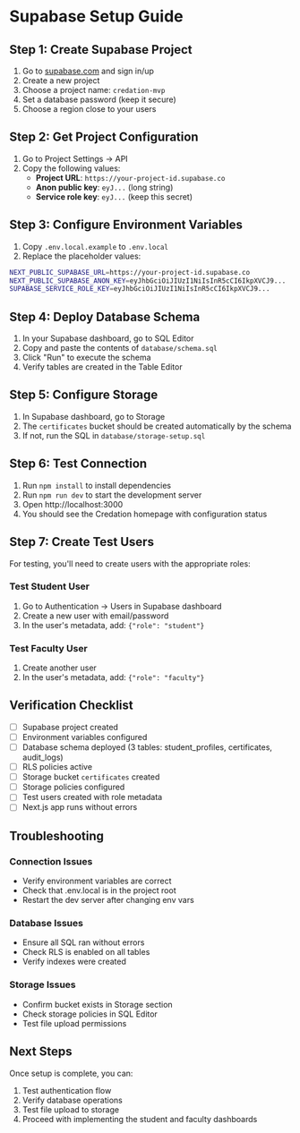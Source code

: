 # Supabase Setup Guide

## Step 1: Create Supabase Project

1. Go to [supabase.com](https://supabase.com) and sign in/up
2. Create a new project
3. Choose a project name: `credation-mvp`
4. Set a database password (keep it secure)
5. Choose a region close to your users

## Step 2: Get Project Configuration

1. Go to Project Settings → API
2. Copy the following values:
   - **Project URL**: `https://your-project-id.supabase.co`
   - **Anon public key**: `eyJ...` (long string)
   - **Service role key**: `eyJ...` (keep this secret)

## Step 3: Configure Environment Variables

1. Copy `.env.local.example` to `.env.local`
2. Replace the placeholder values:

```bash
NEXT_PUBLIC_SUPABASE_URL=https://your-project-id.supabase.co
NEXT_PUBLIC_SUPABASE_ANON_KEY=eyJhbGciOiJIUzI1NiIsInR5cCI6IkpXVCJ9...
SUPABASE_SERVICE_ROLE_KEY=eyJhbGciOiJIUzI1NiIsInR5cCI6IkpXVCJ9...
```

## Step 4: Deploy Database Schema

1. In your Supabase dashboard, go to SQL Editor
2. Copy and paste the contents of `database/schema.sql`
3. Click "Run" to execute the schema
4. Verify tables are created in the Table Editor

## Step 5: Configure Storage

1. In Supabase dashboard, go to Storage
2. The `certificates` bucket should be created automatically by the schema
3. If not, run the SQL in `database/storage-setup.sql`

## Step 6: Test Connection

1. Run `npm install` to install dependencies
2. Run `npm run dev` to start the development server
3. Open http://localhost:3000
4. You should see the Credation homepage with configuration status

## Step 7: Create Test Users

For testing, you'll need to create users with the appropriate roles:

### Test Student User
1. Go to Authentication → Users in Supabase dashboard
2. Create a new user with email/password
3. In the user's metadata, add: `{"role": "student"}`

### Test Faculty User
1. Create another user
2. In the user's metadata, add: `{"role": "faculty"}`

## Verification Checklist

- [ ] Supabase project created
- [ ] Environment variables configured
- [ ] Database schema deployed (3 tables: student_profiles, certificates, audit_logs)
- [ ] RLS policies active
- [ ] Storage bucket `certificates` created
- [ ] Storage policies configured
- [ ] Test users created with role metadata
- [ ] Next.js app runs without errors

## Troubleshooting

### Connection Issues
- Verify environment variables are correct
- Check that .env.local is in the project root
- Restart the dev server after changing env vars

### Database Issues
- Ensure all SQL ran without errors
- Check RLS is enabled on all tables
- Verify indexes were created

### Storage Issues
- Confirm bucket exists in Storage section
- Check storage policies in SQL Editor
- Test file upload permissions

## Next Steps

Once setup is complete, you can:
1. Test authentication flow
2. Verify database operations
3. Test file upload to storage
4. Proceed with implementing the student and faculty dashboards